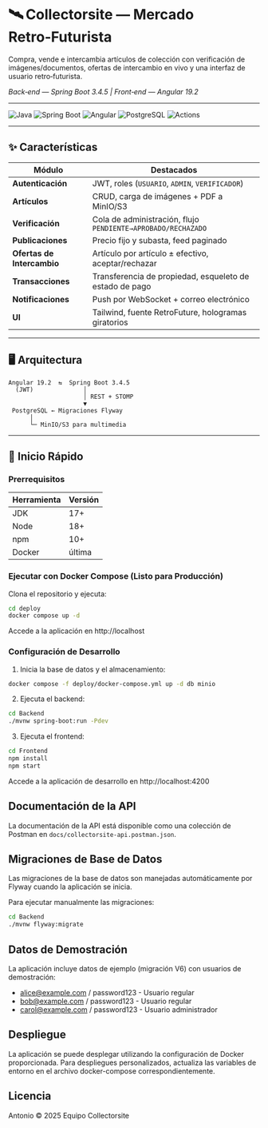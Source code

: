 # 🛰️ Collectorsite — Mercado Retro‑Futurista

Compra, vende e intercambia artículos de colección con verificación de imágenes/documentos, ofertas de intercambio en vivo y una interfaz de usuario retro‑futurista.

*Back‑end — Spring Boot 3.4.5 | Front‑end — Angular 19.2*

---

![Java](https://img.shields.io/badge/Java-17-blue?logo=openjdk)
![Spring Boot](https://img.shields.io/badge/Spring%20Boot-3.4.5-brightgreen?logo=spring)
![Angular](https://img.shields.io/badge/Angular-19.2-red?logo=angular)
![PostgreSQL](https://img.shields.io/badge/Database-PostgreSQL-blue?logo=postgresql)
![Actions](https://img.shields.io/badge/CI-GitHub%20Actions-blue?logo=githubactions)

---

## ✨ Características

| Módulo             | Destacados                                         |
| ------------------ | -------------------------------------------------- |
| **Autenticación**  | JWT, roles (`USUARIO`, `ADMIN`, `VERIFICADOR`)     |
| **Artículos**      | CRUD, carga de imágenes + PDF a MinIO/S3           |
| **Verificación**   | Cola de administración, flujo `PENDIENTE→APROBADO/RECHAZADO` |
| **Publicaciones**  | Precio fijo y subasta, feed paginado              |
| **Ofertas de Intercambio** | Artículo por artículo ± efectivo, aceptar/rechazar |
| **Transacciones**  | Transferencia de propiedad, esqueleto de estado de pago |
| **Notificaciones** | Push por WebSocket + correo electrónico            |
| **UI**             | Tailwind, fuente RetroFuture, hologramas giratorios |

---

## 🖥️ Arquitectura

```
Angular 19.2  ⇆  Spring Boot 3.4.5
  (JWT)              │
                     │ REST + STOMP
                     ▼
 PostgreSQL ← Migraciones Flyway
      │
      └─ MinIO/S3 para multimedia
```

---

## 🚀 Inicio Rápido

### Prerrequisitos

| Herramienta | Versión |
| ----------- | ------- |
| JDK         | 17+     |
| Node        | 18+     |
| npm         | 10+     |
| Docker      | última  |

### Ejecutar con Docker Compose (Listo para Producción)

Clona el repositorio y ejecuta:

```bash
cd deploy
docker compose up -d
```

Accede a la aplicación en http://localhost

### Configuración de Desarrollo

1. Inicia la base de datos y el almacenamiento:

```bash
docker compose -f deploy/docker-compose.yml up -d db minio
```

2. Ejecuta el backend:

```bash
cd Backend
./mvnw spring-boot:run -Pdev
```

3. Ejecuta el frontend:

```bash
cd Frontend
npm install
npm start
```

Accede a la aplicación de desarrollo en http://localhost:4200

## Documentación de la API

La documentación de la API está disponible como una colección de Postman en `docs/collectorsite-api.postman.json`.

## Migraciones de Base de Datos

Las migraciones de la base de datos son manejadas automáticamente por Flyway cuando la aplicación se inicia.

Para ejecutar manualmente las migraciones:

```bash
cd Backend
./mvnw flyway:migrate
```

## Datos de Demostración

La aplicación incluye datos de ejemplo (migración V6) con usuarios de demostración:

- alice@example.com / password123 - Usuario regular
- bob@example.com / password123 - Usuario regular
- carol@example.com / password123 - Usuario administrador

## Despliegue

La aplicación se puede desplegar utilizando la configuración de Docker proporcionada. Para despliegues personalizados, actualiza las variables de entorno en el archivo docker-compose correspondientemente.

## Licencia

Antonio © 2025 Equipo Collectorsite 
